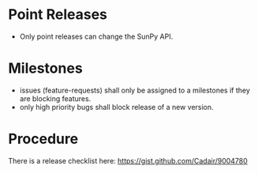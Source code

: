 
Point Releases
==============
* Only point releases can change the SunPy API.

Milestones
=========
* issues (feature-requests) shall only be assigned to a milestones if they are blocking features.
* only high priority bugs shall block release of a new version.

Procedure
=========
There is a release checklist here: https://gist.github.com/Cadair/9004780